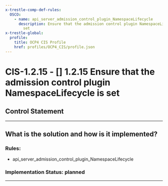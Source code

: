 ```yaml
---
x-trestle-comp-def-rules:
  OSCO:
    - name: api_server_admission_control_plugin_NamespaceLifecycle
      description: Ensure that the admission control plugin NamespaceLifecycle is
        set
x-trestle-global:
  profile:
    title: OCP4 CIS Profile
    href: profiles/OCP4_CIS/profile.json
---
```


# CIS-1.2.15 - \[\] 1.2.15 Ensure that the admission control plugin NamespaceLifecycle is set

## Control Statement

______________________________________________________________________

## What is the solution and how is it implemented?

<!-- For implementation status enter one of: implemented, partial, planned, alternative, not-applicable -->

<!-- Note that the list of rules under ### Rules: is read-only and changes will not be captured after assembly to JSON -->

<!-- Add control implementation description here for control: CIS-1.2.15 -->

### Rules:

  - api_server_admission_control_plugin_NamespaceLifecycle

### Implementation Status: planned

______________________________________________________________________

